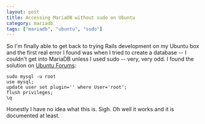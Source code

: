 ```yaml
---
layout: post
title: Accessing MariaDB without sudo on Ubuntu
category: mariadb
tags: ["mariadb", "ubuntu", "sudo"]
---
```

So I'm finally able to get back to trying Rails development on my Ubuntu box and the first real error I found was when I tried to create a database -- I couldn't get into MariaDB unless I used sudo -- very, very odd.  I found the solution on [Ubuntu Forums](https://ubuntuforums.org/showthread.php?t=2275033):

    sudo mysql -u root
    use mysql;
    update user set plugin='' where User='root';
    flush privileges;
    \q

Honestly I have no idea what this is.  Sigh.  Oh well it works and it is documented at least.